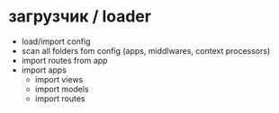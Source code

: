 # загрузчик / loader
- load/import config
- scan all folders fom config (apps, middlwares, context processors)
- import routes from app
- import apps
  - import views
  - import models
  - import routes
  
